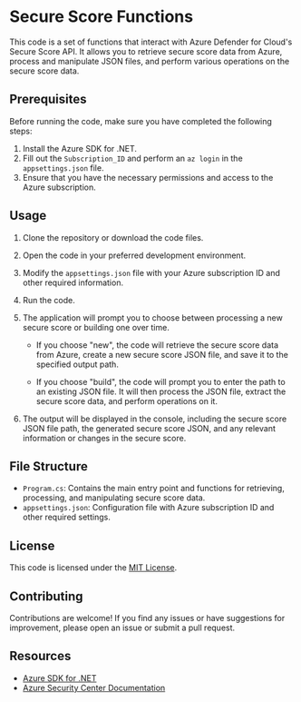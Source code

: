 # Secure Score Functions

This code is a set of functions that interact with Azure Defender for Cloud's Secure Score API. It allows you to retrieve secure score data from Azure, process and manipulate JSON files, and perform various operations on the secure score data.

## Prerequisites

Before running the code, make sure you have completed the following steps:

1. Install the Azure SDK for .NET.
2. Fill out the `Subscription_ID` and perform an `az login` in the `appsettings.json` file.
3. Ensure that you have the necessary permissions and access to the Azure subscription.

## Usage

1. Clone the repository or download the code files.

2. Open the code in your preferred development environment.

3. Modify the `appsettings.json` file with your Azure subscription ID and other required information.

4. Run the code.

5. The application will prompt you to choose between processing a new secure score or building one over time.

   - If you choose "new", the code will retrieve the secure score data from Azure, create a new secure score JSON file, and save it to the specified output path.

   - If you choose "build", the code will prompt you to enter the path to an existing JSON file. It will then process the JSON file, extract the secure score data, and perform operations on it.

6. The output will be displayed in the console, including the secure score JSON file path, the generated secure score JSON, and any relevant information or changes in the secure score.

## File Structure

- `Program.cs`: Contains the main entry point and functions for retrieving, processing, and manipulating secure score data.
- `appsettings.json`: Configuration file with Azure subscription ID and other required settings.

## License

This code is licensed under the [MIT License](LICENSE).

## Contributing

Contributions are welcome! If you find any issues or have suggestions for improvement, please open an issue or submit a pull request.

## Resources

- [Azure SDK for .NET](https://azure.github.io/azure-sdk/)
- [Azure Security Center Documentation](https://docs.microsoft.com/azure/security-center/)

